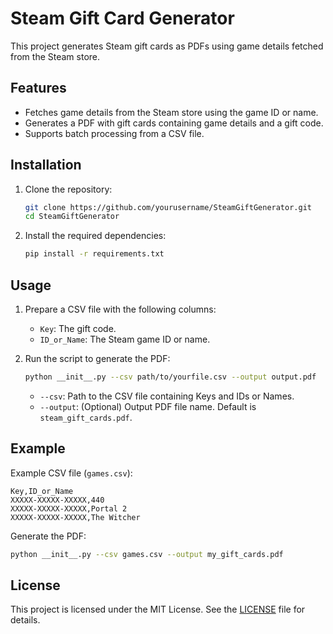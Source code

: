 # Steam Gift Card Generator

This project generates Steam gift cards as PDFs using game details fetched from the Steam store.

## Features

- Fetches game details from the Steam store using the game ID or name.
- Generates a PDF with gift cards containing game details and a gift code.
- Supports batch processing from a CSV file.

## Installation

1. Clone the repository:
    ```sh
    git clone https://github.com/yourusername/SteamGiftGenerator.git
    cd SteamGiftGenerator
    ```

2. Install the required dependencies:
    ```sh
    pip install -r requirements.txt
    ```

## Usage

1. Prepare a CSV file with the following columns:
    - `Key`: The gift code.
    - `ID_or_Name`: The Steam game ID or name.

2. Run the script to generate the PDF:
    ```sh
    python __init__.py --csv path/to/yourfile.csv --output output.pdf
    ```

    - `--csv`: Path to the CSV file containing Keys and IDs or Names.
    - `--output`: (Optional) Output PDF file name. Default is `steam_gift_cards.pdf`.

## Example

Example CSV file (`games.csv`):
```csv
Key,ID_or_Name
XXXXX-XXXXX-XXXXX,440
XXXXX-XXXXX-XXXXX,Portal 2
XXXXX-XXXXX-XXXXX,The Witcher
```

Generate the PDF:
```sh
python __init__.py --csv games.csv --output my_gift_cards.pdf
```

## License

This project is licensed under the MIT License. See the [LICENSE](LICENSE) file for details.
